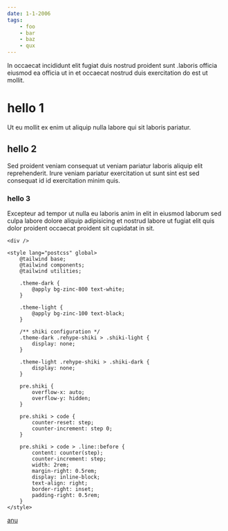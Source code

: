 ```yaml
---
date: 1-1-2006
tags:
    - foo
    - bar
    - baz
    - qux
---
```


In occaecat incididunt elit fugiat duis nostrud proident sunt .laboris officia eiusmod ea officia ut in et occaecat nostrud duis exercitation do est ut mollit.

# hello 1

Ut eu mollit ex enim ut aliquip nulla labore qui sit laboris pariatur.

## hello 2

Sed proident veniam consequat ut veniam pariatur laboris aliquip elit reprehenderit.
Irure veniam pariatur exercitation ut sunt sint est sed consequat id id exercitation minim quis.

### hello 3

Excepteur ad tempor ut nulla eu laboris anim in elit in eiusmod laborum sed culpa labore dolore aliquip adipisicing et nostrud labore ut fugiat elit quis dolor proident occaecat proident sit cupidatat in sit.

```svelte
<div />

<style lang="postcss" global>
	@tailwind base;
	@tailwind components;
	@tailwind utilities;

	.theme-dark {
		@apply bg-zinc-800 text-white;
	}

	.theme-light {
		@apply bg-zinc-100 text-black;
	}

	/** shiki configuration */
	.theme-dark .rehype-shiki > .shiki-light {
		display: none;
	}

	.theme-light .rehype-shiki > .shiki-dark {
		display: none;
	}

	pre.shiki {
		overflow-x: auto;
		overflow-y: hidden;
	}

	pre.shiki > code {
		counter-reset: step;
		counter-increment: step 0;
	}

	pre.shiki > code > .line::before {
		content: counter(step);
		counter-increment: step;
		width: 2rem;
		margin-right: 0.5rem;
		display: inline-block;
		text-align: right;
		border-right: inset;
		padding-right: 0.5rem;
	}
</style>
```

[anu](/)
